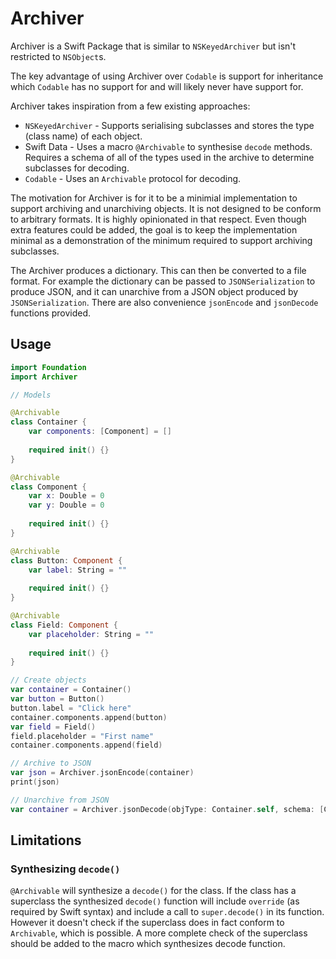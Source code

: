 # Archiver

Archiver is a Swift Package that is similar to `NSKeyedArchiver` but isn't restricted to `NSObject`s. 

The key advantage of using Archiver over `Codable` is support for inheritance which `Codable` has no support for and will likely never have support for.

Archiver takes inspiration from a few existing approaches:
- `NSKeyedArchiver` - Supports serialising subclasses and stores the type (class name) of each object.
- Swift Data - Uses a macro `@Archivable` to synthesise `decode` methods. Requires a schema of all of the types used in the archive to determine subclasses for decoding.
- `Codable` - Uses an `Archivable` protocol for decoding.

The motivation for Archiver is for it to be a minimial implementation to support archiving and unarchiving objects. It is not designed to be conform to arbitrary formats. It is highly opinionated in that respect. Even though extra features could be added, the goal is to keep the implementation minimal as a demonstration of the minimum required to support archiving subclasses.

The Archiver produces a dictionary. This can then be converted to a file format. For example the dictionary can be passed to `JSONSerialization` to produce JSON, and it can unarchive from a JSON object produced by `JSONSerialization`. There are also convenience `jsonEncode` and `jsonDecode` functions provided.

## Usage

```swift
import Foundation
import Archiver

// Models

@Archivable
class Container {
    var components: [Component] = []
    
    required init() {}
}

@Archivable
class Component {
    var x: Double = 0
    var y: Double = 0
    
    required init() {}
}

@Archivable
class Button: Component {
    var label: String = ""
    
    required init() {}
}

@Archivable
class Field: Component {
    var placeholder: String = ""
    
    required init() {}
}

// Create objects
var container = Container()
var button = Button()
button.label = "Click here"
container.components.append(button)
var field = Field()
field.placeholder = "First name"
container.components.append(field)

// Archive to JSON
var json = Archiver.jsonEncode(container)
print(json)

// Unarchive from JSON
var container = Archiver.jsonDecode(objType: Container.self, schema: [Container.self, Component.self, Button.self, Field.self], json: json)
```

## Limitations

### Synthesizing `decode()`

`@Archivable` will synthesize a `decode()` for the class. If the class has a superclass the synthesized `decode()` function will include `override` (as required by Swift syntax) and include a call to `super.decode()` in its function. However it doesn't check if the superclass does in fact conform to `Archivable`, which is possible. A more complete check of the superclass should be added to the macro which synthesizes decode function.
